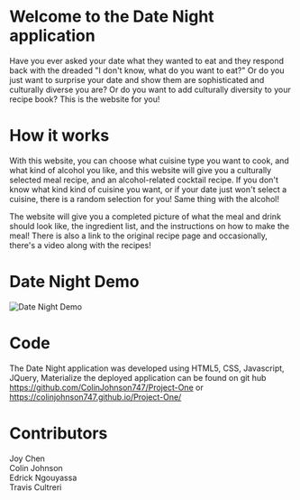 # Welcome to the Date Night application

Have you ever asked your date what they wanted to eat and they respond back with the dreaded "I don't know, what do you want to eat?" Or do you just want to surprise your date and show them are sophisticated and culturally diverse you are? Or do you want to add culturally diversity to your recipe book? This is the website for you!

# How it works
With this website, you can choose what cuisine type you want to cook, and what kind of alcohol you like, and this website will give you a culturally selected meal recipe, and an alcohol-related cocktail recipe. If you don't know what kind kind of cuisine you want, or if your date just won't select a cuisine, there is a random selection for you! Same thing with the alcohol! 

The website will give you a completed picture of what the meal and drink should look like, the ingredient list, and the instructions on how to make the meal! There is also a link to the original recipe page and occasionally, there's a video along with the recipes!

# Date Night Demo
![Date Night Demo](demo/datenightdemo.gif)


# Code
The Date Night application was developed using HTML5, CSS, Javascript, JQuery, Materialize the deployed application can be found on git hub https://github.com/ColinJohnson747/Project-One or https://colinjohnson747.github.io/Project-One/

# Contributors
Joy Chen    
Colin Johnson <br /> 
Edrick Ngouyassa <br />
Travis Cultreri 
